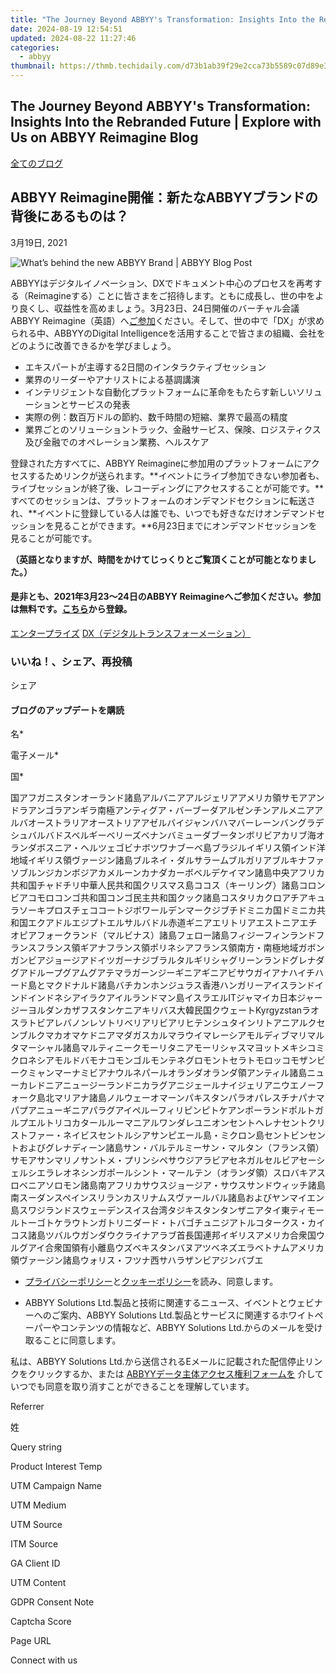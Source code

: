 ```yaml
---
title: "The Journey Beyond ABBYY's Transformation: Insights Into the Rebranded Future | Explore with Us on ABBYY Reimagine Blog"
date: 2024-08-19 12:54:51
updated: 2024-08-22 11:27:46
categories:
  - abbyy
thumbnail: https://thmb.techidaily.com/d73b1ab39f29e2cca73b5589c07d89e3cba6a2b832a71241d754322497bd16d3.jpg
---
```


## The Journey Beyond ABBYY's Transformation: Insights Into the Rebranded Future | Explore with Us on ABBYY Reimagine Blog

[全てのブログ](https://tools.techidaily.com/abbyy/products/)

## ABBYY Reimagine開催：新たなABBYYブランドの背後にあるものは？

3月19日, 2021

![What’s behind the new ABBYY Brand | ABBYY Blog Post](https://static4.abbyy.com/abbyycommedia/33501/new-abbyy-brand.jpg) 

ABBYYはデジタルイノベーション、DXでドキュメント中心のプロセスを再考する（Reimagineする）ことに皆さまをご招待します。ともに成長し、世の中をより良くし、収益性を高めましょう。3月23日、24日開催のバーチャル会議ABBYY Reimagine（英語）へ[ご参加](https://tools.techidaily.com/abbyy/products/)ください。そして、世の中で「DX」が求められる中、ABBYYのDigital Intelligenceを活用することで皆さまの組織、会社をどのように改善できるかを学びましょう。

* エキスパートが主導する2日間のインタラクティブセッション
* 業界のリーダーやアナリストによる基調講演
* インテリジェントな自動化プラットフォームに革命をもたらす新しいソリューションとサービスの発表
* 実際の例：数百万ドルの節約、数千時間の短縮、業界で最高の精度
* 業界ごとのソリューショントラック、金融サービス、保険、ロジスティクス及び金融でのオペレーション業務、ヘルスケア

登録された方すべてに、ABBYY Reimagineに参加用のプラットフォームにアクセスするためリンクが送られます。**イベントにライブ参加できない参加者も、ライブセッションが終了後、レコーディングにアクセスすることが可能です。**すべてのセッションは、プラットフォームのオンデマンドセクションに転送され、**イベントに登録している人は誰でも、いつでも好きなだけオンデマンドセッションを見ることができます。**6月23日までにオンデマンドセッションを見ることが可能です。

**（英語となりますが、時間をかけてじっくりとご覧頂くことが可能となりました。）** 

#### 是非とも、2021年3月23〜24日のABBYY Reimagineへご参加ください。参加は無料です。[こちら](https://tools.techidaily.com/abbyy/products/)から登録。

[エンタープライズ](https://tools.techidaily.com/abbyy/products/) [DX（デジタルトランスフォーメーション）](https://tools.techidaily.com/abbyy/products/) 

### いいね！、シェア、再投稿

シェア 

#### ブログのアップデートを購読

名\*

電子メール\*

国\*

国アフガニスタンオーランド諸島アルバニアアルジェリアアメリカ領サモアアンドラアンゴラアンギラ南極アンティグア・バーブーダアルゼンチンアルメニアアルバオーストラリアオーストリアアゼルバイジャンバハマバーレーンバングラデシュバルバドスベルギーベリーズベナンバミューダブータンボリビアカリブ海オランダボスニア・ヘルツェゴビナボツワナブーベ島ブラジルイギリス領インド洋地域イギリス領ヴァージン諸島ブルネイ・ダルサラームブルガリアブルキナファソブルンジカンボジアカメルーンカナダカーボベルデケイマン諸島中央アフリカ共和国チャドチリ中華人民共和国クリスマス島ココス（キーリング）諸島コロンビアコモロコンゴ共和国コンゴ民主共和国クック諸島コスタリカクロアチアキュラソーキプロスチェココートジボワールデンマークジブチドミニカ国ドミニカ共和国エクアドルエジプトエルサルバドル赤道ギニアエリトリアエストニアエチオピアフォークランド（マルビナス）諸島フェロー諸島フィジーフィンランドフランスフランス領ギアナフランス領ポリネシアフランス領南方・南極地域ガボンガンビアジョージアドイツガーナジブラルタルギリシャグリーンランドグレナダグアドループグアムグアテマラガーンジーギニアギニアビサウガイアナハイチハード島とマクドナルド諸島バチカンホンジュラス香港ハンガリーアイスランドインドインドネシアイラクアイルランドマン島イスラエルITジャマイカ日本ジャージーヨルダンカザフスタンケニアキリバス大韓民国クウェートKyrgyzstanラオスラトビアレバノンレソトリベリアリビアリヒテンシュタインリトアニアルクセンブルクマカオマケドニアマダガスカルマラウイマレーシアモルディブマリマルタマーシャル諸島マルティニークモーリタニアモーリシャスマヨットメキシコミクロネシアモルドバモナコモンゴルモンテネグロモントセラトモロッコモザンビークミャンマーナミビアナウルネパールオランダオランダ領アンティル諸島ニューカレドニアニュージーランドニカラグアニジェールナイジェリアニウエノーフォーク島北マリアナ諸島ノルウェーオマーンパキスタンパラオパレスチナパナマパプアニューギニアパラグアイペルーフィリピンピトケアンポーランドポルトガルプエルトリコカタールルーマニアルワンダレユニオンセントヘレナセントクリストファー・ネイビスセントルシアサンピエール島・ミクロン島セントビンセントおよびグレナディーン諸島サン・バルテルミーサン・マルタン（フランス領）サモアサンマリノサントメ・プリンシペサウジアラビアセネガルセルビアセーシェルシエラレオネシンガポールシント・マールテン（オランダ領）スロバキアスロベニアソロモン諸島南アフリカサウスジョージア・サウスサンドウィッチ諸島南スーダンスペインスリランカスリナムスヴァールバル諸島およびヤンマイエン島スワジランドスウェーデンスイス台湾タジキスタンタンザニアタイ東ティモールトーゴトケラウトンガトリニダード・トバゴチュニジアトルコタークス・カイコス諸島ツバルウガンダウクライナアラブ首長国連邦イギリスアメリカ合衆国ウルグアイ合衆国領有小離島ウズベキスタンバヌアツベネズエラベトナムアメリカ領ヴァージン諸島ウォリス・フツナ西サハラザンビアジンバブエ

* [プライバシーポリシー](https://tools.techidaily.com/abbyy/products/)と[クッキーポリシー](https://tools.techidaily.com/abbyy/products/)を読み、同意します。

* ABBYY Solutions Ltd.製品と技術に関連するニュース、イベントとウェビナーへのご案内、ABBYY Solutions Ltd.製品とサービスに関連するホワイトペーパーやコンテンツの情報など、ABBYY Solutions Ltd.からのメールを受け取ることに同意します。  
    
私は、ABBYY Solutions Ltd.から送信されるEメールに記載された配信停止リンクをクリックするか、または [ABBYYデータ主体アクセス権利フォームを](https://tools.techidaily.com/abbyy/products/) 介していつでも同意を取り消すことができることを理解しています。

Referrer

姓

Query string

Product Interest Temp

UTM Campaign Name

UTM Medium

UTM Source

ITM Source

GA Client ID

UTM Content

GDPR Consent Note

Captcha Score

Page URL

Connect with us

<ins class="adsbygoogle"
     style="display:block"
     data-ad-format="autorelaxed"
     data-ad-client="ca-pub-7571918770474297"
     data-ad-slot="1223367746"></ins>



<ins class="adsbygoogle"
     style="display:block"
     data-ad-client="ca-pub-7571918770474297"
     data-ad-slot="8358498916"
     data-ad-format="auto"
     data-full-width-responsive="true"></ins>
